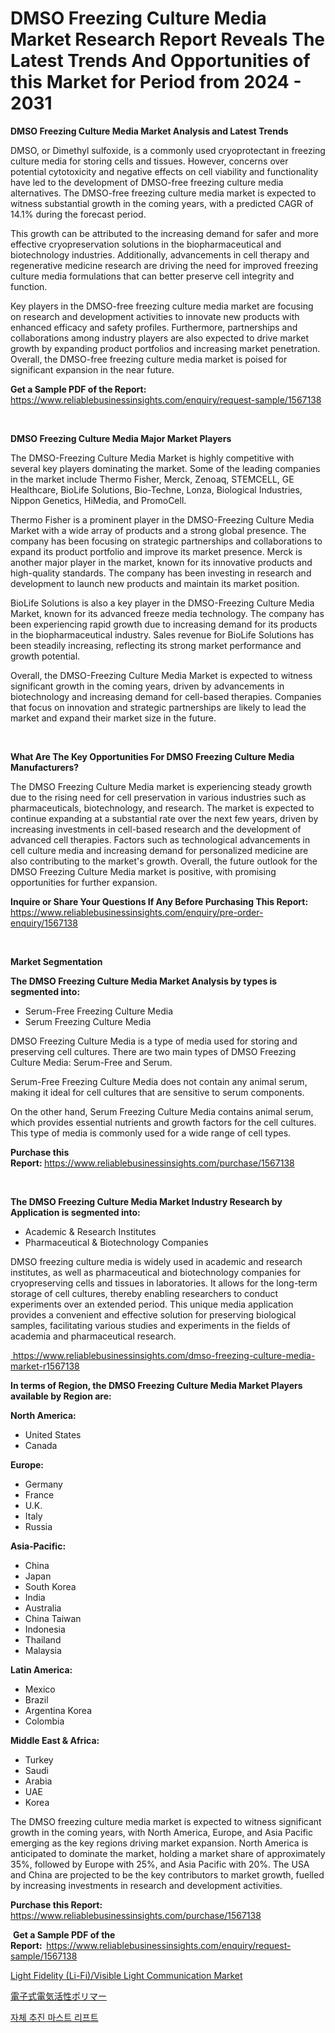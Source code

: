 <p><h1>DMSO Freezing Culture Media Market Research Report Reveals The Latest Trends And Opportunities of this Market for Period from 2024 - 2031</h1></p><p><strong>DMSO Freezing Culture Media Market Analysis and Latest Trends</strong></p>
<p><p>DMSO, or Dimethyl sulfoxide, is a commonly used cryoprotectant in freezing culture media for storing cells and tissues. However, concerns over potential cytotoxicity and negative effects on cell viability and functionality have led to the development of DMSO-free freezing culture media alternatives. The DMSO-free freezing culture media market is expected to witness substantial growth in the coming years, with a predicted CAGR of 14.1% during the forecast period.</p><p>This growth can be attributed to the increasing demand for safer and more effective cryopreservation solutions in the biopharmaceutical and biotechnology industries. Additionally, advancements in cell therapy and regenerative medicine research are driving the need for improved freezing culture media formulations that can better preserve cell integrity and function.</p><p>Key players in the DMSO-free freezing culture media market are focusing on research and development activities to innovate new products with enhanced efficacy and safety profiles. Furthermore, partnerships and collaborations among industry players are also expected to drive market growth by expanding product portfolios and increasing market penetration. Overall, the DMSO-free freezing culture media market is poised for significant expansion in the near future.</p></p>
<p><strong>Get a Sample PDF of the Report:&nbsp;</strong> <a href="https://www.reliablebusinessinsights.com/enquiry/request-sample/1567138">https://www.reliablebusinessinsights.com/enquiry/request-sample/1567138</a></p>
<p>&nbsp;</p>
<p><strong>DMSO Freezing Culture Media Major Market Players</strong></p>
<p><p>The DMSO-Freezing Culture Media Market is highly competitive with several key players dominating the market. Some of the leading companies in the market include Thermo Fisher, Merck, Zenoaq, STEMCELL, GE Healthcare, BioLife Solutions, Bio-Techne, Lonza, Biological Industries, Nippon Genetics, HiMedia, and PromoCell.</p><p>Thermo Fisher is a prominent player in the DMSO-Freezing Culture Media Market with a wide array of products and a strong global presence. The company has been focusing on strategic partnerships and collaborations to expand its product portfolio and improve its market presence. Merck is another major player in the market, known for its innovative products and high-quality standards. The company has been investing in research and development to launch new products and maintain its market position.</p><p>BioLife Solutions is also a key player in the DMSO-Freezing Culture Media Market, known for its advanced freeze media technology. The company has been experiencing rapid growth due to increasing demand for its products in the biopharmaceutical industry. Sales revenue for BioLife Solutions has been steadily increasing, reflecting its strong market performance and growth potential.</p><p>Overall, the DMSO-Freezing Culture Media Market is expected to witness significant growth in the coming years, driven by advancements in biotechnology and increasing demand for cell-based therapies. Companies that focus on innovation and strategic partnerships are likely to lead the market and expand their market size in the future.</p></p>
<p>&nbsp;</p>
<p><strong>What Are The Key Opportunities For DMSO Freezing Culture Media Manufacturers?</strong></p>
<p><p>The DMSO Freezing Culture Media market is experiencing steady growth due to the rising need for cell preservation in various industries such as pharmaceuticals, biotechnology, and research. The market is expected to continue expanding at a substantial rate over the next few years, driven by increasing investments in cell-based research and the development of advanced cell therapies. Factors such as technological advancements in cell culture media and increasing demand for personalized medicine are also contributing to the market's growth. Overall, the future outlook for the DMSO Freezing Culture Media market is positive, with promising opportunities for further expansion.</p></p>
<p><strong>Inquire or Share Your Questions If Any Before Purchasing This Report:</strong> <a href="https://www.reliablebusinessinsights.com/enquiry/pre-order-enquiry/1567138">https://www.reliablebusinessinsights.com/enquiry/pre-order-enquiry/1567138</a></p>
<p>&nbsp;</p>
<p><strong>Market Segmentation</strong></p>
<p><strong>The DMSO Freezing Culture Media Market Analysis by types is segmented into:</strong></p>
<p><ul><li>Serum-Free Freezing Culture Media</li><li>Serum Freezing Culture Media</li></ul></p>
<p><p>DMSO Freezing Culture Media is a type of media used for storing and preserving cell cultures. There are two main types of DMSO Freezing Culture Media: Serum-Free and Serum. </p><p>Serum-Free Freezing Culture Media does not contain any animal serum, making it ideal for cell cultures that are sensitive to serum components. </p><p>On the other hand, Serum Freezing Culture Media contains animal serum, which provides essential nutrients and growth factors for the cell cultures. This type of media is commonly used for a wide range of cell types.</p></p>
<p><strong>Purchase this Report:&nbsp;</strong><a href="https://www.reliablebusinessinsights.com/purchase/1567138">https://www.reliablebusinessinsights.com/purchase/1567138</a></p>
<p>&nbsp;</p>
<p><strong>The DMSO Freezing Culture Media Market Industry Research by Application is segmented into:</strong></p>
<p><ul><li>Academic & Research Institutes</li><li>Pharmaceutical & Biotechnology Companies</li></ul></p>
<p><p>DMSO freezing culture media is widely used in academic and research institutes, as well as pharmaceutical and biotechnology companies for cryopreserving cells and tissues in laboratories. It allows for the long-term storage of cell cultures, thereby enabling researchers to conduct experiments over an extended period. This unique media application provides a convenient and effective solution for preserving biological samples, facilitating various studies and experiments in the fields of academia and pharmaceutical research.</p></p>
<p><a href="https://www.reliablebusinessinsights.com/dmso-freezing-culture-media-market-r1567138">&nbsp;https://www.reliablebusinessinsights.com/dmso-freezing-culture-media-market-r1567138</a></p>
<p><strong>In terms of Region, the DMSO Freezing Culture Media Market Players available by Region are:</strong></p>
<p>
    <p> <strong> North America: </strong>
        <ul>
            <li>United States</li>
            <li>Canada</li>
        </ul>
        </p> 
    <p> <strong> Europe: </strong>
        <ul>
            <li>Germany</li>
            <li>France</li>
            <li>U.K.</li>
            <li>Italy</li>
            <li>Russia</li>
        </ul>
        </p> 
    <p> <strong> Asia-Pacific: </strong>
        <ul>
            <li>China</li>
            <li>Japan</li>
            <li>South Korea</li>
            <li>India</li>
            <li>Australia</li>
            <li>China Taiwan</li>
            <li>Indonesia</li>
            <li>Thailand</li>
            <li>Malaysia</li>
        </ul>
        </p> 
    <p> <strong> Latin America: </strong>
        <ul>
            <li>Mexico</li>
            <li>Brazil</li>
            <li>Argentina Korea</li>
            <li>Colombia</li>
        </ul>
        </p> 
    <p> <strong> Middle East & Africa: </strong>
        <ul>
            <li>Turkey</li>
            <li>Saudi</li>
            <li>Arabia</li>
            <li>UAE</li>
            <li>Korea</li>
        </ul>
    </p>
    </p>
<p><p>The DMSO freezing culture media market is expected to witness significant growth in the coming years, with North America, Europe, and Asia Pacific emerging as the key regions driving market expansion. North America is anticipated to dominate the market, holding a market share of approximately 35%, followed by Europe with 25%, and Asia Pacific with 20%. The USA and China are projected to be the key contributors to market growth, fuelled by increasing investments in research and development activities.</p></p>
<p><strong>Purchase this Report: </strong><a href="https://www.reliablebusinessinsights.com/purchase/1567138">https://www.reliablebusinessinsights.com/purchase/1567138</a></p>
<p>&nbsp;<strong>Get a Sample PDF of the Report:&nbsp;&nbsp;</strong><a href="https://www.reliablebusinessinsights.com/enquiry/request-sample/1567138">https://www.reliablebusinessinsights.com/enquiry/request-sample/1567138</a></p>
<p><strong></strong></p>
<p><p><a href="https://view.publitas.com/reportprime-1/light-fidelity-li-fi-visible-light-communication-market-analysis-its-cagr-market-segmentation-and-global-industry-overview/">Light Fidelity (Li-Fi)/Visible Light Communication Market</a></p><p><a href="https://medium.com/@mad.jake/%E9%9B%BB%E5%AD%90%E3%82%BF%E3%82%A4%E3%83%97%E3%81%AE%E9%9B%BB%E6%B0%97%E6%B4%BB%E6%80%A7%E3%83%9D%E3%83%AA%E3%83%9E%E3%83%BC%E5%B8%82%E5%A0%B4-%E5%B8%82%E5%A0%B4%E3%82%B7%E3%82%A7%E3%82%A2-%E5%B8%82%E5%A0%B4%E5%8B%95%E5%90%91-%E3%81%8A%E3%82%88%E3%81%B3%E5%B0%86%E6%9D%A5%E3%81%AE%E6%88%90%E9%95%B7%E3%82%92%E6%8E%A2%E3%82%8B-c583b1024585">電子式電気活性ポリマー</a></p><p><a href="https://medium.com/@jordanilliamson678678_12326/%EC%9E%90%EA%B8%B0-%EC%A3%BC%ED%96%89%ED%98%95-%EB%A7%88%EC%8A%A4%ED%8A%B8-%EB%A6%AC%ED%94%84%ED%8A%B8-%EC%8B%9C%EC%9E%A5-%EB%8F%99%ED%96%A5-%EB%B0%8F-%EC%8B%9C%EC%9E%A5-%EB%B6%84%EC%84%9D%EC%9D%80-2024-2031%EB%85%84%EA%B9%8C%EC%A7%80-%EC%98%88%EC%B8%A1%EB%90%A9%EB%8B%88%EB%8B%A4-699a07959d26">자체 추진 마스트 리프트</a></p></p>